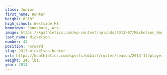 ```yaml
---
class: Junior
first_name: Hunter
height: 6'10"
high_school: Westside HS
hometown: Jonesboro, Ark.
image: https://kuathletics.com/wp-content/uploads/2013/07/Mickelson_Hunter_07112013.jpg
last_name: Mickelson
number: 42
position: Forward
slug: 2013-mickelson-hunter
url: https://kuathletics.com/sports/mbball/roster/season/2013-14/player/hunter-mickelson/
weight: 245 lbs.
year: 2013
---
```

